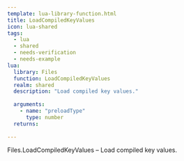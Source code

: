 ```yaml
---
template: lua-library-function.html
title: LoadCompiledKeyValues
icon: lua-shared
tags:
  - lua
  - shared
  - needs-verification
  - needs-example
lua:
  library: Files
  function: LoadCompiledKeyValues
  realm: shared
  description: "Load compiled key values."
  
  arguments:
    - name: "preloadType"
      type: number
  returns:
    
---
```


<div class="lua__search__keywords">
Files.LoadCompiledKeyValues &#x2013; Load compiled key values.
</div>

